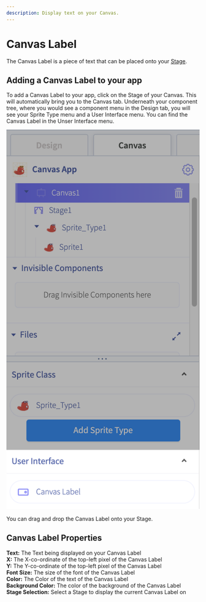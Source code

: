 ```yaml
---
description: Display text on your Canvas.
---
```


# Canvas Label

The Canvas Label is a piece of text that can be placed onto your [Stage](canvas.md#the-stage). 

## Adding a Canvas Label to your app

To add a Canvas Label to your app, click on the Stage of your Canvas. This will automatically bring you to the Canvas tab. Underneath your component tree, where you would see a component menu in the Design tab, you will see your Sprite Type menu and a User Interface menu. You can find the Canvas Label in the Unser Interface menu.

![](.gitbook/assets/canvas-label.png)

You can drag and drop the Canvas Label onto your Stage.

## Canvas Label Properties

**Text:** The Text being displayed on your Canvas Label  
**X:** The X-co-ordinate of the top-left pixel of the Canvas Label  
**Y:** The Y-co-ordinate of the top-left pixel of the Canvas Label  
**Font Size:** The size of the font of the Canvas Label  
**Color:** The Color of the text of the Canvas Label  
**Background Color:** The color of the background of the Canvas Label  
**Stage Selection:** Select a Stage to display the current Canvas Label on

